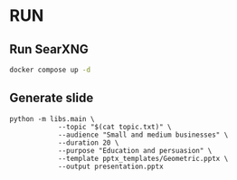 # RUN
## Run SearXNG
```bash
docker compose up -d
```

## Generate slide
```
python -m libs.main \
			--topic "$(cat topic.txt)" \
			--audience "Small and medium businesses" \
			--duration 20 \
			--purpose "Education and persuasion" \
			--template pptx_templates/Geometric.pptx \
			--output presentation.pptx
```